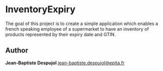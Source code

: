 # InventoryExpiry

The goal of this project is to create a simple application which enables a french speaking employee of a supermarket to have an inventory of products represented by their expiry date and GTIN.

## Author

**Jean-Baptiste Despujol**   jean-baptiste.despujol@epita.fr
